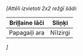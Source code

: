 *[Attēli izvietoti 2x2 režģī šādi:*
 
|Briļļaine lāči | Sliņķi  |
|---------------|---------|
|Papagaiļi ara  | Nīlzirgi|
  
*]*
